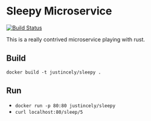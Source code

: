 # Sleepy Microservice
[![Build Status](https://travis-ci.org/justincely/sleepy.svg?branch=master)](https://travis-ci.org/justincely/sleepy)

This is a really contrived microservice playing with rust.

## Build

`docker build -t justincely/sleepy .`

## Run
- `docker run -p 80:80 justincely/sleepy`
- `curl localhost:80/sleep/5`
